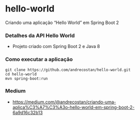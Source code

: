 # hello-world
Criando uma aplicação “Hello World” em Spring Boot 2

### Detalhes da API Hello World
* Projeto criado com Spring Boot 2 e Java 8

### Como executar a aplicação
```
git clone https://github.com/andrecostan/hello-world.git
cd hello-world
mvn spring-boot:run
```

### Medium
* https://medium.com/@andrecostan/criando-uma-aplica%C3%A7%C3%A3o-hello-world-em-spring-boot-2-6a9d16c32b13
